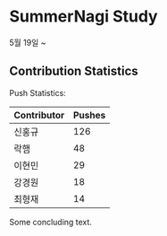 # SummerNagi Study

5월 19일 ~ 

## Contribution Statistics

Push Statistics:

| Contributor | Pushes |
| ----------- | ------ |
| 신홍규 | 126 |
| 락햄 | 48 |
| 이현민 | 29 |
| 강경원 | 18 |
| 최형재 | 14 |

Some concluding text.
